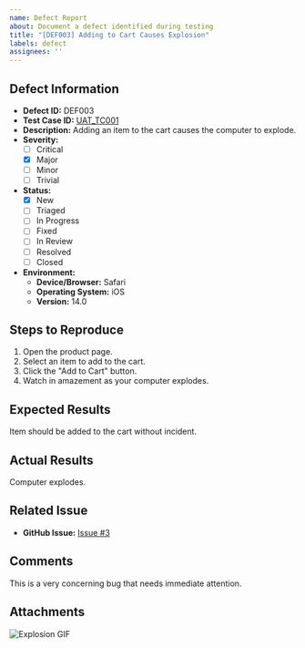```yaml
---
name: Defect Report
about: Document a defect identified during testing
title: "[DEF003] Adding to Cart Causes Explosion"
labels: defect
assignees: ''
---
```


## Defect Information
- **Defect ID:** DEF003
- **Test Case ID:** [UAT_TC001](../test-cases/uat/UAT_TC001.md)
- **Description:** Adding an item to the cart causes the computer to explode.
- **Severity:** 
  - [ ] Critical
  - [x] Major
  - [ ] Minor
  - [ ] Trivial
- **Status:**
  - [x] New
  - [ ] Triaged
  - [ ] In Progress
  - [ ] Fixed
  - [ ] In Review
  - [ ] Resolved
  - [ ] Closed
- **Environment:**
  - **Device/Browser:** Safari
  - **Operating System:** iOS
  - **Version:** 14.0

## Steps to Reproduce
1. Open the product page.
2. Select an item to add to the cart.
3. Click the "Add to Cart" button.
4. Watch in amazement as your computer explodes.

## Expected Results
Item should be added to the cart without incident.

## Actual Results
Computer explodes.

## Related Issue
- **GitHub Issue:** [Issue #3](https://github.com/your-repo/issues/3)

## Comments
This is a very concerning bug that needs immediate attention.

## Attachments
![Explosion GIF](https://media.giphy.com/media/v1.Y2lkPTc5MGI3NjExejRpaWtoZ2hxdzM0bDN0eXBxbXFkb3V6M3EyMHJucGFudXM1b3BoaiZlcD12MV9pbnRlcm5hbF9naWZfYnlfaWQmY3Q9Zw/oYQ9HRm5Mo7VXeMNVR/giphy.gif)
